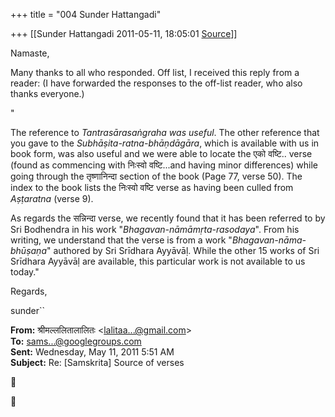 +++
title = "004 Sunder Hattangadi"

+++
[[Sunder Hattangadi	2011-05-11, 18:05:01 [Source](https://groups.google.com/g/samskrita/c/TxfXW-8ksYQ)]]



Namaste,



 Many thanks to all who responded. Off list, I received this reply from a reader: (I have forwarded the responses to the off-list reader, who also thanks everyone.)



"

The reference to *Tantrasārasaṅgraha was useful*. The other reference that you gave to the *Subhāṣita-ratna-bhāṇdāgāra*, which is available with us in book form, was also useful and we were able to locate the एको वष्टि.. verse (found as commencing with निःस्वो वष्टि...and having minor differences) while going through the तृष्णानिन्दा section of the book (Page 77, verse 50). The index to the book lists the निःस्वो वष्टि verse as having been culled from *Aṣṭaratna* (verse 9).

  

As regards the सन्निन्दा verse, we recently found that it has been referred to by Sri Bodhendra in his work "*Bhagavan-nāmāmṛta-rasodaya*". From his writing, we understand that the verse is from a work "*Bhagavan-nāma-bhūṣaṇa*" authored by Sri Srīdhara Ayyāvāḷ. While the other 15 works of Sri Srīdhara Ayyāvāḷ are available, this particular work is not available to us today."

  



Regards,



sunder``







**From:** श्रीमल्ललितालालितः \<[lalitaa...@gmail.com]()\>  
**To:** [sams...@googlegroups.com]()  
**Sent:** Wednesday, May 11, 2011 5:51 AM  
**Subject:** Re: \[Samskrita\] Source of verses  
  





